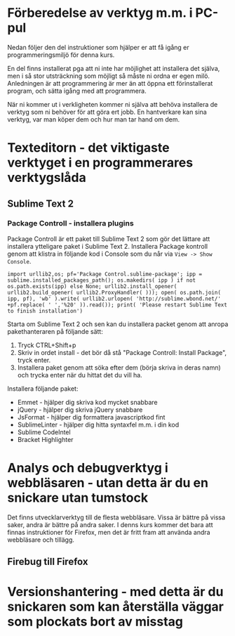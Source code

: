 # Förberedelse av verktyg m.m. i PC-pul

Nedan följer den del instruktioner som hjälper er att få igång er programmeringsmiljö för denna kurs.

En del finns installerat pga att ni inte har möjlighet att installera det själva, men i så stor utsträckning som möjligt så måste ni ordna er egen milö. Anledningen är att programmering är mer än att öppna ett förinstallerat program, och sätta igång med att programmera.

När ni kommer ut i verkligheten kommer ni själva att behöva installera de verktyg som ni behöver för att göra ert jobb. En hantverkare kan sina verktyg, var man köper dem och hur man tar hand om dem.

# Texteditorn - det viktigaste verktyget i en programmerares verktygslåda

## Sublime Text 2

### Package Controll - installera plugins

Package Controll är ett paket till Sublime Text 2 som gör det lättare att installera ytteligare paket i Sublime Text 2. Installera Package kontroll genom att klistra in följande kod i Console som du når via `View -> Show Console`.

    import urllib2,os; pf='Package Control.sublime-package'; ipp = sublime.installed_packages_path(); os.makedirs( ipp ) if not os.path.exists(ipp) else None; urllib2.install_opener( urllib2.build_opener( urllib2.ProxyHandler( ))); open( os.path.join( ipp, pf), 'wb' ).write( urllib2.urlopen( 'http://sublime.wbond.net/' +pf.replace( ' ','%20' )).read()); print( 'Please restart Sublime Text to finish installation')

Starta om Sublime Text 2 och sen kan du installera packet genom att anropa pakethanteraren på följande sätt:

1. Tryck CTRL+Shift+p
2. Skriv in ordet install - det bör då stå "Package Controll: Install Package", tryck enter.
3. Installera paket genom att söka efter dem (börja skriva in deras namn) och trycka enter när du hittat det du vill ha.

Installera följande paket:

* Emmet - hjälper dig skriva kod mycket snabbare
* jQuery - hjälper dig skriva jQuery snabbare
* JsFormat - hjälper dig formattera javascriptkod fint 
* SublimeLinter - hjälper dig hitta syntaxfel m.m. i din kod
* Sublime CodeIntel
* Bracket Highlighter

# Analys och debugverktyg i webbläsaren - utan detta är du en snickare utan tumstock

Det finns utvecklarverktyg till de flesta webbläsare. Vissa är bättre på vissa saker, andra är bättre på andra saker. I denns kurs kommer det bara att finnas instruktioner för Firefox, men det är fritt fram att använda andra webbläsare och tillägg.

## Firebug till Firefox

# Versionshantering - med detta är du snickaren som kan återställa väggar som plockats bort av misstag

